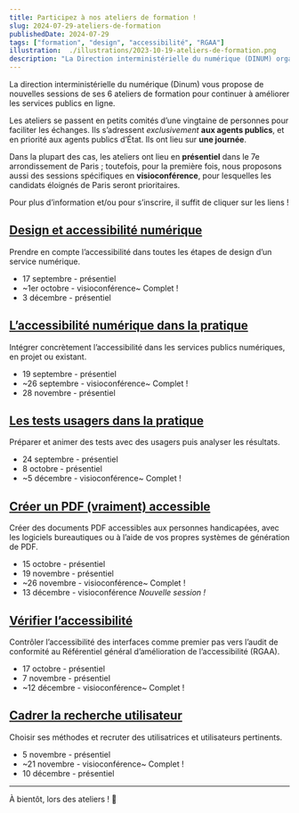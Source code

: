 ```yaml
---
title: Participez à nos ateliers de formation !
slug: 2024-07-29-ateliers-de-formation
publishedDate: 2024-07-29
tags: ["formation", "design", "accessibilité", "RGAA"]
illustration:  ./illustrations/2023-10-19-ateliers-de-formation.png
description: "La Direction interministérielle du numérique (DINUM) organise 6 ateliers de formation sur le design, la recherche utilisateur, l'accessibilité pour aider les agents à améliorer les services publics en ligne."
---
```


<p class="fr-text--lead">La direction interministérielle du numérique (Dinum) vous propose de nouvelles sessions de ses 6 ateliers de formation pour continuer à améliorer les services publics en ligne. </p>
<p>Les ateliers se passent en petits comités d’une vingtaine de personnes pour faciliter les échanges. Ils s’adressent <em>exclusivement</em> <strong>aux agents publics</strong>, et en priorité aux agents publics d’État. Ils ont lieu sur <strong>une journée</strong>.</p> 
<p>Dans la plupart des cas, les ateliers ont lieu en <strong>présentiel</strong> dans le 7e arrondissement de Paris ; toutefois, pour la première fois, nous proposons aussi des sessions spécifiques en <strong>visioconférence</strong>, pour lesquelles les candidats éloignés de Paris seront prioritaires. 
</p>

Pour plus d’information et/ou pour s’inscrire, il suffit de cliquer sur les liens&nbsp;!

<h2 class="fr-mt-4w fr-h6"><a href="/formations/accessibilite/atelier-accessibilite-designer/">Design et accessibilité numérique</a></h2>

Prendre en compte l’accessibilité dans toutes les étapes de design d’un service numérique.

- 17 septembre - présentiel
- ~1er octobre - visioconférence~ Complet&nbsp;!
- 3 décembre - présentiel

<h2 class="fr-mt-4w fr-h6"><a href="/formations/accessibilite/atelier-accessibilite-pratique/">L’accessibilité numérique dans la pratique</a></h2>

Intégrer concrètement l’accessibilité dans les services publics numériques, en projet ou existant.

- 19 septembre - présentiel
- ~26 septembre - visioconférence~ Complet&nbsp;!
- 28 novembre - présentiel

<h2 class="fr-mt-4w fr-h6"><a href="/formations/recherche-utilisateur/atelier-test-usager/">Les tests usagers dans la pratique</a></h2>

Préparer et animer des tests avec des usagers puis analyser les résultats.  

- 24 septembre - présentiel
- 8 octobre - présentiel
- ~5 décembre - visioconférence~ Complet&nbsp;! 

<h2 class="fr-mt-4w fr-h6"><a href="/formations/accessibilite/atelier-pdf-accessible/">Créer un PDF (vraiment) accessible</a></h2>

Créer des documents PDF accessibles aux personnes handicapées, avec les logiciels bureautiques ou à l’aide de vos propres systèmes de génération de PDF.

- 15 octobre - présentiel
- 19 novembre - présentiel
- ~26 novembre - visioconférence~ Complet&nbsp;!
- 13 décembre - visioconférence _Nouvelle session&nbsp;!_

<h2 class="fr-mt-4w fr-h6"><a href="/formations/accessibilite/atelier-coder-accessible/">Vérifier l’accessibilité</a></h2>

Contrôler l’accessibilité des interfaces comme premier pas vers l’audit de conformité au Référentiel général d’amélioration de l’accessibilité (RGAA).

- 17 octobre - présentiel
- 7 novembre - présentiel
- ~12 décembre - visioconférence~ Complet&nbsp;!

<h2 class="fr-mt-4w fr-h6"><a href="/formations/recherche-utilisateur/atelier-cadrer-recherche-utilisateur/">Cadrer la recherche utilisateur</a></h2>

Choisir ses méthodes et recruter des utilisatrices et utilisateurs pertinents.

- 5 novembre - présentiel
- ~21 novembre - visioconférence~ Complet&nbsp;!
- 10 décembre - présentiel

<hr/>

À bientôt, lors des ateliers&nbsp;! <span aria-hidden="true">👋</span>
